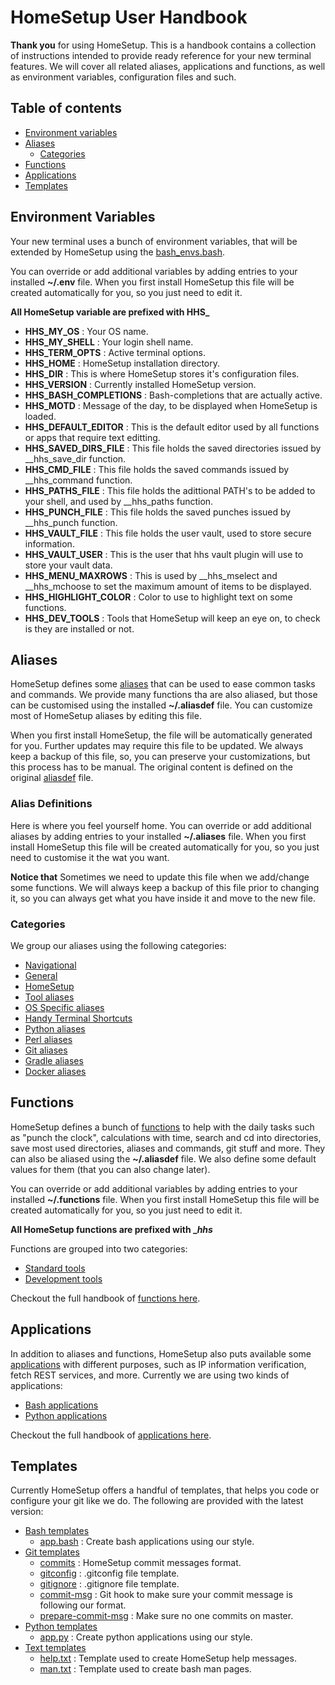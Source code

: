 # HomeSetup User Handbook

**Thank you** for using HomeSetup. This is a handbook contains a collection of instructions intended to provide ready
reference for your new terminal features. We will cover all related aliases, applications and functions, as well as 
environment variables, configuration files and such.

## Table of contents

<!-- toc -->

- [Environment variables](#environment-variables)
- [Aliases](#aliases)
  * [Categories](#categories)
- [Functions](#functions)
- [Applications](#applications)
- [Templates](#templates)

<!-- tocstop -->

## Environment Variables

Your new terminal uses a bunch of environment variables, that will be extended by HomeSetup using the 
[bash_envs.bash](../../dotfiles/bash/bash_env.bash).

You can override or add additional variables by adding entries to your installed **~/.env** file. When you first 
install HomeSetup this file will be created automatically for you, so you just need to edit it.

**All HomeSetup variable are prefixed with HHS_**

- **HHS_MY_OS** : Your OS name.
- **HHS_MY_SHELL** : Your login shell name.
- **HHS_TERM_OPTS** : Active terminal options.
- **HHS_HOME** : HomeSetup installation directory.
- **HHS_DIR** : This is where HomeSetup stores it's configuration files.
- **HHS_VERSION** : Currently installed HomeSetup version.
- **HHS_BASH_COMPLETIONS** : Bash-completions that are actually active.
- **HHS_MOTD** : Message of the day, to be displayed when HomeSetup is loaded.
- **HHS_DEFAULT_EDITOR** : This is the default editor used by all functions or apps that require text editting.
- **HHS_SAVED_DIRS_FILE** : This file holds the saved directories issued by __hhs_save_dir function.
- **HHS_CMD_FILE** : This file holds the saved commands issued by __hhs_command function.
- **HHS_PATHS_FILE** : This file holds the adittional PATH's to be added to your shell, and used by __hhs_paths function.
- **HHS_PUNCH_FILE** : This file holds the saved punches issued by __hhs_punch function.
- **HHS_VAULT_FILE** : This file holds the user vault, used to store secure information.
- **HHS_VAULT_USER** : This is the user that hhs vault plugin will use to store your vault data.
- **HHS_MENU_MAXROWS** : This is used by __hhs_mselect and  __hhs_mchoose to set the maximum amount of items to be displayed.
- **HHS_HIGHLIGHT_COLOR** : Color to use to highlight text on some functions.
- **HHS_DEV_TOOLS** : Tools that HomeSetup will keep an eye on, to check is they are installed or not.

## Aliases

HomeSetup defines some [aliases](../../README.md#aliases) that can be used to ease common tasks and commands. We provide many functions tha are 
also aliased, but those can be customised using the installed **~/.aliasdef** file. You can customize most of HomeSetup 
aliases by editing this file. 

When you first install HomeSetup, the file will be automatically generated for you. Further updates may require this 
file to be updated. We always keep a backup of this file, so, you can preserve your customizations, but this process has 
to be manual. The original content is defined on the original [aliasdef](../../dotfiles/aliasdef) file.

### Alias Definitions

Here is where you feel yourself home. You can override or add additional aliases by adding entries to your installed 
**~/.aliases** file. When you first install HomeSetup this file will be created automatically for you, so you just 
need to customise it the wat you want.

**Notice that** Sometimes we need to update this file when we add/change some functions. We will always keep a backup of this file prior to 
changing it, so you can always get what you have inside it and move to the new file.

### Categories

We group our aliases using the following categories:

- [Navigational](../../README.md#navigational)
- [General](../../README.md#general)
- [HomeSetup](../../README.md#homesetup)
- [Tool aliases](../../README.md#tool-aliases)
- [OS Specific aliases](../../README.md#os-specific-aliases)
- [Handy Terminal Shortcuts](../../README.md#handy-terminal-shortcuts)
- [Python aliases](../../README.md#python-aliases)
- [Perl aliases](../../README.md#perl-aliases)
- [Git aliases](../../README.md#git-aliases)
- [Gradle aliases](../../README.md#gradle-aliases)
- [Docker aliases](../../README.md#docker-aliases)

## Functions

HomeSetup defines a bunch of [functions](../../README.md#functions) to help with the daily tasks such as "punch the clock", 
calculations with time, search and cd into directories, save most used directories, aliases and commands, git stuff and more. 
They can also be aliased using the **~/.aliasdef** file. We also define some default values for them (that you can also change later).

You can override or add additional variables by adding entries to your installed **~/.functions** file. When you first 
install HomeSetup this file will be created automatically for you, so you just need to edit it.

**All HomeSetup functions are prefixed with __hhs_**

Functions are grouped into two categories:

- [Standard tools](../../README.md#standard-tools)
- [Development tools](../../README.md#development-tools)

Checkout the full handbook of [functions here](pages/functions.md).

## Applications

In addition to aliases and functions, HomeSetup also puts available some [applications](../../README.md#applications)
with different purposes, such as IP information verification, fetch REST services, and more. Currently we are using two
kinds of applications:

- [Bash applications](../../README.md#bash-apps)
- [Python applications](../../README.md#python-apps)

Checkout the full handbook of [applications here](pages/applications.md).

## Templates

Currently HomeSetup offers a handful of templates, that helps you code or configure your git like we do. The following
are provided with the latest version:

- [Bash templates](../../templates/bash)
    * [app.bash](../../templates/bash/app.bash) : Create bash applications using our style.
- [Git templates](../../templates/git)
    * [commits](../../templates/git/commits) : HomeSetup commit messages format.
    * [gitconfig](../../templates/git/gitconfig) : .gitconfig file template.
    * [gitignore](../../templates/git/gitignore) : .gitignore file template.
    * [commit-msg](../../templates/git/hooks/commit-msg) : Git hook to make sure your commit message is following our format.
    * [prepare-commit-msg](../../templates/git/hooks/prepare-commit-msg) : Make sure no one commits on master.
- [Python templates](../../templates/py)
    * [app.py](../../templates/py/app.py) : Create python applications using our style.
- [Text templates](../../templates/txt)
    * [help.txt](../../templates/txt/help.txt) : Template used to create HomeSetup help messages.
    * [man.txt](../../templates/txt/man.txt) : Template used to create bash man pages.

